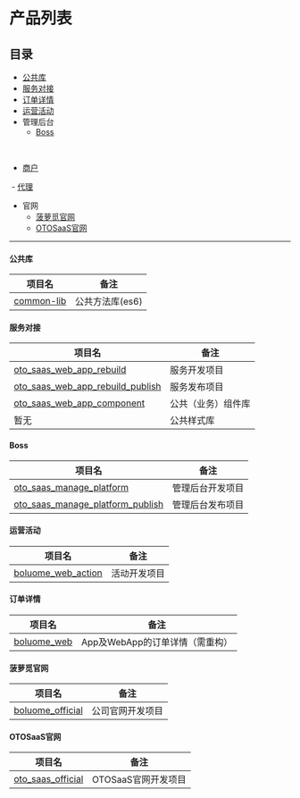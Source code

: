 # 产品列表

## 目录

- [公共库](#公共库)
- [服务对接](#服务对接)
- [订单详情](#订单详情)
- [运营活动](#运营活动)
- 管理后台
  
  - [Boss](#boss)
  
  
  - [商户](#商户)
  
  
  - [代理](#代理)

- 官网
  
  - [菠萝觅官网](#菠萝觅官网)
  
  - [OTOSaaS官网](#otosaas官网)
  
---  

#### 公共库
|项目名|备注|
|---|---|
|[common-lib](https://github.com/kpboluome/common-lib)|公共方法库(es6)|

#### 服务对接

|项目名|备注|
|---|---|
|[oto_saas_web_app_rebuild](https://github.com/kpboluome/oto_saas_web_app_rebuild)|服务开发项目|
|[oto_saas_web_app_rebuild_publish](https://github.com/kpboluome/oto_saas_web_app_rebuild_publish)|服务发布项目|
|[oto_saas_web_app_component](https://github.com/kpboluome/oto_saas_web_app_component) |公共（业务）组件库|
|暂无|公共样式库|

#### Boss

|项目名|备注|
|---|---|
|[oto_saas_manage_platform ](https://github.com/kpboluome/oto_saas_manage_platform)|管理后台开发项目|
|[oto_saas_manage_platform_publish](https://github.com/kpboluome/oto_saas_manage_platform_publish)|管理后台发布项目|

#### 运营活动

|项目名|备注|
|---|---|
|[boluome_web_action ](https://github.com/kpboluome/boluome_web_action)|活动开发项目|

#### 订单详情

|项目名|备注|
|---|---|
|[boluome_web](https://github.com/kpboluome/boluome_web)|App及WebApp的订单详情（需重构）|

#### 菠萝觅官网

|项目名|备注|
|---|---|
|[boluome_official](https://github.com/kpboluome/boluome_official)|公司官网开发项目|

#### OTOSaaS官网

|项目名|备注|
|---|---|
|[oto_saas_official](https://github.com/kpboluome/oto_saas_official)|OTOSaaS官网开发项目|

